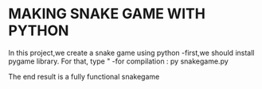 # MAKING SNAKE GAME WITH PYTHON

In this project,we create a snake game using python
-first,we should install pygame library. For that, type "
-for compilation : py snakegame.py

The end result is a fully functional snakegame